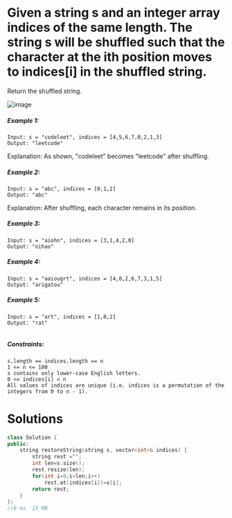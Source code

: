 # Given a string s and an integer array indices of the same length. The string s will be shuffled such that the character at the ith position moves to indices[i] in the shuffled string.

Return the shuffled string.

 
![image](https://user-images.githubusercontent.com/54327571/110367278-78b74780-806d-11eb-9b75-3833b7f2dc94.png)

##### Example 1:
````
Input: s = "codeleet", indices = [4,5,6,7,0,2,1,3]
Output: "leetcode"
````
Explanation: As shown, "codeleet" becomes "leetcode" after shuffling.
##### Example 2:
````
Input: s = "abc", indices = [0,1,2]
Output: "abc"
````
Explanation: After shuffling, each character remains in its position.
##### Example 3:
````
Input: s = "aiohn", indices = [3,1,4,2,0]
Output: "nihao"
````
##### Example 4:
````
Input: s = "aaiougrt", indices = [4,0,2,6,7,3,1,5]
Output: "arigatou"
````
##### Example 5:
````
Input: s = "art", indices = [1,0,2]
Output: "rat"
 
````
##### Constraints:
````
s.length == indices.length == n
1 <= n <= 100
s contains only lower-case English letters.
0 <= indices[i] < n
All values of indices are unique (i.e. indices is a permutation of the integers from 0 to n - 1).
````

# Solutions

```cpp
class Solution {
public:
    string restoreString(string s, vector<int>& indices) {
        string rest ="";
        int len=s.size();
        rest.resize(len);
        for(int i=0;i<len;i++)
            rest.at(indices[i])=s[i];
        return rest;
    }
};
//0 ms	15 MB

```